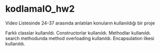 # kodlamaIO_hw2
Video Listesinde 24-37 arasında anlatılan konuların kullanıldığı bir proje

Farklı classlar kullanıldı.
Constructorlar kullanıldı.
Methodlar kullanıldı.
search methodunda method overloading kullanıldı.
Encapsulation ilkesi kullanıldı.
